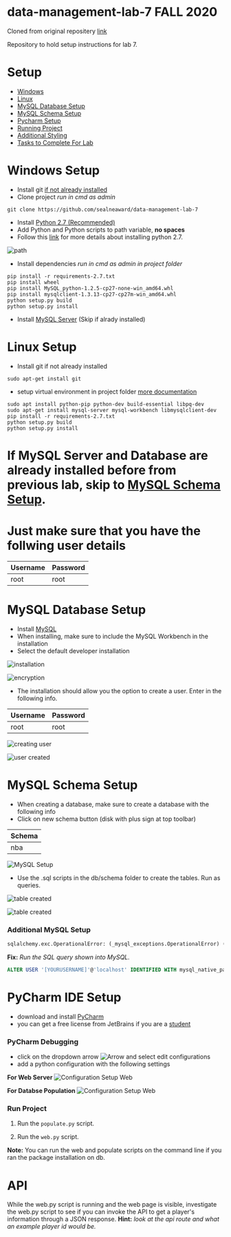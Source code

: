 # data-management-lab-7 FALL 2020
Cloned from original repositery [link](https://github.com/sealneaward/data-management-lab-7)

Repository to hold setup instructions for lab 7.

# Setup
- [Windows](#windows-setup)
- [Linux](#linux-setup)
- [MySQL Database Setup](#mysql-database-setup)
- [MySQL Schema Setup](#mysql-schema-setup)
- [Pycharm Setup](#pycharm-ide-setup)
- [Running Project](#run-project)
- [Additional Styling](#styling)
- [Tasks to Complete For Lab](#api)

# Windows Setup
- Install git [if not already installed](https://git-scm.com/download/win)
- Clone project *run in cmd as admin*
```
git clone https://github.com/sealneaward/data-management-lab-7
```
- Install [Python 2.7 (Recommended)](https://www.python.org/downloads/release/python-2718/)
- Add Python and Python scripts to path variable, **no spaces**
- Follow this [link](https://datascience.com.co/how-to-install-python-2-7-and-3-6-in-windows-10-add-python-path-281e7eae62a) for more details about installing python 2.7.

![path](img/path.PNG)

- Install dependencies *run in cmd as admin in project folder*
```
pip install -r requirements-2.7.txt
pip install wheel
pip install MySQL_python-1.2.5-cp27-none-win_amd64.whl
pip install mysqlclient-1.3.13-cp27-cp27m-win_amd64.whl
python setup.py build
python setup.py install
```

- Install [MySQL Server](https://dev.mysql.com/downloads/mysql/) (Skip if alrady installed)


# Linux Setup
- Install git if not already installed
```
sudo apt-get install git
```
- setup virtual environment in project folder [more documentation](http://docs.python-guide.org/en/latest/dev/virtualenvs/)
```
sudo apt install python-pip python-dev build-essential libpq-dev
sudo apt-get install mysql-server mysql-workbench libmysqlclient-dev
pip install -r requirements-2.7.txt
python setup.py build
python setup.py install
```

# If MySQL Server and Database are already installed before from previous lab, skip to [MySQL Schema Setup](#mysql-schema-setup).
# Just make sure that you have the follwing user details
| Username           | Password  |
| ------------- | ----- |
| root | root |

# MySQL Database Setup
- Install [MySQL](http://dev.mysql.com/downloads/installer/)
- When installing, make sure to include the MySQL Workbench in the installation
- Select the default developer installation

![installation](img/mysql-install-default.PNG)

![encryption](img/authentication-setup.PNG)

- The installation should allow you the option to create a user. Enter in the following info.

| Username           | Password  |
| ------------- | ----- |
| root | root |

![creating user](img/user-creation.PNG)

![user created](img/user-created.PNG)

# MySQL Schema Setup
- When creating a database, make sure to create a database with the following info
- Click on new schema button (disk with plus sign at top toolbar)

| Schema       |
| ------------- |
| nba    |

![MySQL Setup](img/schema-windows.PNG)

- Use the .sql scripts in the db/schema folder to create the tables. Run as queries.

![table created](img/table-creation-team.PNG)

![table created](img/table-creation-players.PNG)

### Additional MySQL Setup

```py
sqlalchemy.exc.OperationalError: (_mysql_exceptions.OperationalError) (2059, "Authentication plugin 'caching_sha2_password' cannot be loaded: The specified module could not be found.\r\n")
```
**Fix:** *Run the SQL query shown into MySQL.*
```sql
ALTER USER '[YOURUSERNAME]'@'localhost' IDENTIFIED WITH mysql_native_password BY '[YOURPASSWORD]';
```

# PyCharm IDE Setup
- download and install [PyCharm](https://www.jetbrains.com/pycharm/)
- you can get a free license from JetBrains if you are a [student](https://www.jetbrains.com/student/)


### PyCharm Debugging
- click on the dropdown arrow ![Arrow](img/arrow.png) and select edit configurations
- add a python configuration with the following settings

**For Web Server**
![Configuration Setup Web](img/web-config.png)

**For Databse Population**
![Configuration Setup Web](img/populate-config.png)

### Run Project
1. Run the `populate.py` script.

2. Run the `web.py` script.


**Note:** You can run the web and populate scripts on the command line if you ran the package installation on db.

# API
While the web.py script is running and the web page is visible, investigate the web.py script to see if you can invoke the API to get a player's information through a JSON response. **Hint:** *look at the api route and what an example player id would be.*
